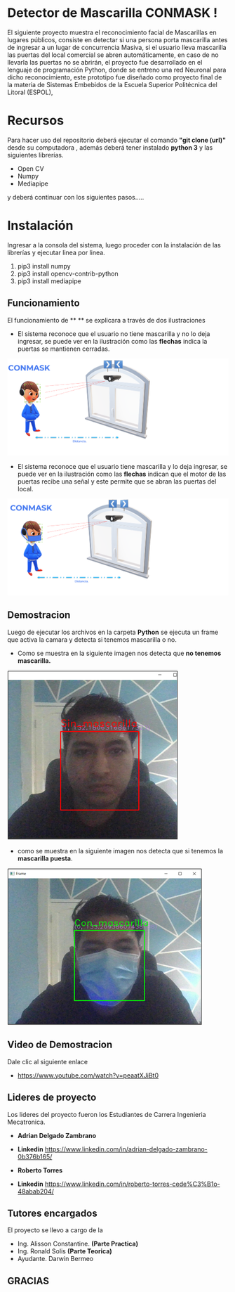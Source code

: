 # Detector de Mascarilla CONMASK !

El siguiente proyecto muestra el reconocimiento facial de Mascarillas en lugares públicos, consiste en detectar si una persona porta mascarilla antes de ingresar a un lugar de concurrencia Masiva, si el usuario lleva mascarilla las puertas del local comercial se abren automáticamente, en caso de no llevarla las puertas no se abrirán, el proyecto fue desarrollado en el lenguaje de programación Python, donde se entreno una red Neuronal para dicho reconocimiento, este prototipo fue diseñado como proyecto final de la materia de Sistemas Embebidos de la Escuela Superior Politécnica del Litoral (ESPOL),


# Recursos
Para hacer uso del repositorio deberá  ejecutar el comando **"git clone (url)"**  desde su computadora , además deberá  tener instalado **python 3**  y las  siguientes  librerías.

 - Open CV
 - Numpy 
 - Mediapipe
 
y deberá continuar con los siguientes pasos.....
# Instalación
Ingresar a la consola del sistema, luego  proceder con la instalación de las librerías y ejecutar linea por linea. 
1.  pip3 install numpy
2. pip3 install opencv-contrib-python
3. pip3 install mediapipe

## Funcionamiento 
El funcionamiento de **
** se explicara a través de dos ilustraciones

 - El sistema reconoce que el usuario no tiene mascarilla y no lo deja ingresar, se puede ver en la ilustración como las **flechas** indica  la puertas se mantienen cerradas. 

![ ](https://github.com/Jodezamb/Detector-de-Macarilla/blob/master/imagenesreadme/funcionamientosinmask.png)

 - El sistema reconoce que el usuario tiene mascarilla y lo deja ingresar, se puede ver en la ilustración como las **flechas** indican que  el motor de las puertas recibe una señal y este permite que se abran las puertas del local. 
 
![](https://github.com/Jodezamb/Detector-de-Macarilla/blob/master/imagenesreadme/funcionamientoconmask.png)

## Demostracion

Luego de  ejecutar los archivos en la carpeta **Python**  se ejecuta un frame que activa la camara y detecta si tenemos mascarilla o no.

 - Como se muestra en la siguiente imagen nos detecta que **no tenemos mascarilla.**

![Prueba de Sin mascarilla](https://github.com/Jodezamb/Detector-de-Macarilla/blob/master/imagenesreadme/PruebaNomask1.png)

 - como se muestra en la siguiente imagen nos detecta que si tenemos la **mascarilla puesta**.
 
 ![](https://github.com/Jodezamb/Detector-de-Macarilla/blob/master/imagenesreadme/Pruebasimask1.png)

## Video de Demostracion 
Dale clic al siguiente enlace 

 - https://www.youtube.com/watch?v=peaatXJiBt0

## Lideres de proyecto

Los lideres del proyecto fueron los Estudiantes de Carrera Ingenieria Mecatronica. 

 - **Adrian Delgado Zambrano** 
 - **Linkedin** https://www.linkedin.com/in/adrian-delgado-zambrano-0b376b165/ 

 - **Roberto Torres** 
 - **Linkedin** https://www.linkedin.com/in/roberto-torres-cede%C3%B1o-48abab204/


## Tutores encargados
El proyecto se llevo a cargo de la 

 - Ing. Alisson Constantine. **(Parte Practica)**
 - Ing. Ronald Solis   **(Parte Teorica)**
 - Ayudante. Darwin Bermeo

## GRACIAS
